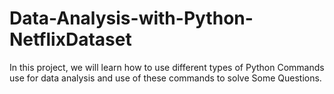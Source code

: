 # Data-Analysis-with-Python-NetflixDataset
 In this project, we will learn how to use different types of Python Commands use for data analysis and use of these commands to solve Some Questions.  
